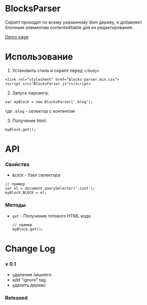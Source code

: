 # BlocksParser
Скрипт проходит по всему указанному dom дереву, и добавляет блочным элементам contenteditable для их редактирования.

[Demo page](http://demo.io/)

# Использование
1. Установить стиль и скрипт перед `</body>`
```
<link rel="stylesheet" href="blocks-parser.min.css">
<script src="BlocksParser.js"></script>
```
2. Запуск парсинга:
```
var myBlock = new BlocksParser('.blog');
```
где `.blog` - селектор с контентом

3. Получение html:
```
myBlock.get();
```

# API
### Свойства
* `BLOCK` - Узел селектора
```
// пример
var el = document.querySelector('.cust');
myBlock.BLOCK = el;
```

### Методы
* `get` - Получение готового HTML кода
    ```
    // пример
    myBlock.get();
    ```


# Change Log
### v 0.1
* удаление лишнего
* add "ignore" tag
* удалить дерево

### Released
